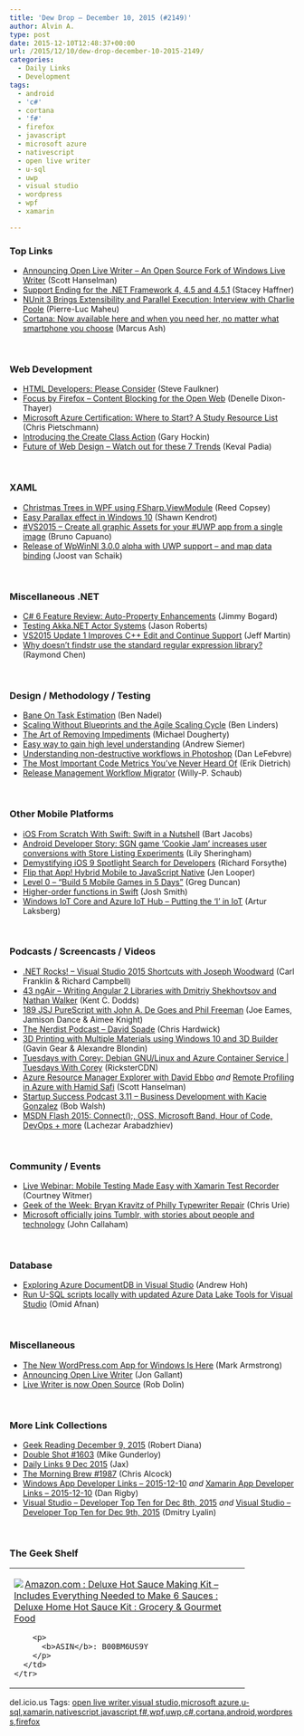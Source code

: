 ```yaml
---
title: 'Dew Drop – December 10, 2015 (#2149)'
author: Alvin A.
type: post
date: 2015-12-10T12:48:37+00:00
url: /2015/12/10/dew-drop-december-10-2015-2149/
categories:
  - Daily Links
  - Development
tags:
  - android
  - 'c#'
  - cortana
  - 'f#'
  - firefox
  - javascript
  - microsoft azure
  - nativescript
  - open live writer
  - u-sql
  - uwp
  - visual studio
  - wordpress
  - wpf
  - xamarin

---
```

### <a name="top"></a>Top Links

  * <a href="http://feeds.hanselman.com/~/127398807/0/scotthanselman~Announcing-Open-Live-Writer-An-Open-Source-Fork-of-Windows-Live-Writer.aspx" target="_blank">Announcing Open Live Writer &#8211; An Open Source Fork of Windows Live Writer</a> (Scott Hanselman)
  * <a href="http://blogs.msdn.com/b/dotnet/archive/2015/12/09/support-ending-for-the-net-framework-4-4-5-and-4-5-1.aspx?WT.mc_id=DX_MVP4025064" target="_blank">Support Ending for the .NET Framework 4, 4.5 and 4.5.1</a> (Stacey Haffner)
  * <a href="http://www.infoq.com/news/2015/12/nunit-3-charlie-poole?utm_campaign=infoq_content&utm_source=infoq&utm_medium=feed&utm_term=global" target="_blank">NUnit 3 Brings Extensibility and Parallel Execution: Interview with Charlie Poole</a> (Pierre-Luc Maheu)
  * <a href="https://blogs.windows.com/windowsexperience/2015/12/09/cortana-now-available-here-and-when-you-need-her-no-matter-what-smartphone-you-choose/?WT.mc_id=DX_MVP4025064" target="_blank">Cortana: Now available here and when you need her, no matter what smartphone you choose</a> (Marcus Ash)

&nbsp;

### <a name="web"></a>Web Development

  * <a href="http://feedproxy.google.com/~r/html5doctor/~3/BBTWflto68s/" target="_blank">HTML Developers: Please Consider</a> (Steve Faulkner)
  * <a href="https://blog.mozilla.org/blog/2015/12/07/focus-by-firefox-content-blocking-for-the-open-web/?utm_content=buffer59683&utm_medium=social&utm_source=twitter.com&utm_campaign=buffer" target="_blank">Focus by Firefox – Content Blocking for the Open Web</a> (Denelle Dixon-Thayer)
  * <a href="http://buildazure.com/2015/12/09/microsoft-azure-certification-where-to-start/" target="_blank">Microsoft Azure Certification: Where to Start? A Study Resource List</a> (Chris Pietschmann)
  * <a href="http://blog.jetbrains.com/phpstorm/2015/12/introducing-the-create-class-action/" target="_blank">Introducing the Create Class Action</a> (Gary Hockin)
  * <a href="http://feedproxy.google.com/~r/ModernWebHQ/~3/eXOWUHaO9hg/" target="_blank">Future of Web Design – Watch out for these 7 Trends</a> (Keval Padia)

&nbsp;

### <a name="silverlight"></a>XAML

  * <a href="http://feedproxy.google.com/~r/ReedCopsey/~3/p8xvK7jiEPA/" target="_blank">Christmas Trees in WPF using FSharp.ViewModule</a> (Reed Copsey)
  * <a href="http://www.visuallylocated.com/post/2015/12/10/Easy-Parallax-effect-in-Windows-10.aspx" target="_blank">Easy Parallax effect in Windows 10</a> (Shawn Kendrot)
  * <a href="http://feedproxy.google.com/~r/elbruno/~3/yZzoCYFeIB4/" target="_blank">#VS2015 – Create all graphic Assets for your #UWP app from a single image</a> (Bruno Capuano)
  * <a href="http://feedproxy.google.com/~r/blogspot/dotnetbyexample/~3/v6J02eudQSA/release-of-wpwinnl-300-alpha-with-uwp.html" target="_blank">Release of WpWinNl 3.0.0 alpha with UWP support &#8211; and map data binding</a> (Joost van Schaik)

&nbsp;

### <a name="dotnet"></a>Miscellaneous .NET

  * <a href="http://feedproxy.google.com/~r/LosTechies/~3/iHyFuGAbC9E/" target="_blank">C# 6 Feature Review: Auto-Property Enhancements</a> (Jimmy Bogard)
  * <a href="http://dontcodetired.com/blog/post/Testing-AkkaNET-Actor-Systems.aspx" target="_blank">Testing Akka.NET Actor Systems</a> (Jason Roberts)
  * <a href="http://www.infoq.com/news/2015/12/VS2015-Update1-CPP-EnC?utm_campaign=infoq_content&utm_source=infoq&utm_medium=feed&utm_term=global" target="_blank">VS2015 Update 1 Improves C++ Edit and Continue Support</a> (Jeff Martin)
  * <a href="https://blogs.msdn.microsoft.com/oldnewthing/20151209-00/?p=92361" target="_blank">Why doesn’t findstr use the standard regular expression library?</a> (Raymond Chen)

&nbsp;

### <a name="design"></a>Design / Methodology / Testing

  * <a href="http://www.bennadel.com/blog/2971-bane-on-task-estimation.htm" target="_blank">Bane On Task Estimation</a> (Ben Nadel)
  * <a href="http://www.infoq.com/news/2015/12/scaling-agile-no-blueprints?utm_campaign=infoq_content&utm_source=infoq&utm_medium=feed&utm_term=global" target="_blank">Scaling Without Blueprints and the Agile Scaling Cycle</a> (Ben Linders)
  * <a href="http://magenic.com/Blog/Post/133/The-Art-of-Removing-Impediments" target="_blank">The Art of Removing Impediments</a> (Michael Dougherty)
  * <a href="http://feedproxy.google.com/~r/LosTechies/~3/R5oYG9Ov0mc/" target="_blank">Easy way to gain high level understanding</a> (Andrew Siemer)
  * <a href="http://blog.pluralsight.com/understanding-non-destructive-workflows-in-photoshop" target="_blank">Understanding non-destructive workflows in Photoshop</a> (Dan LeFebvre)
  * <a href="http://blog.ndepend.com/important-code-metrics-youve-never-heard/" target="_blank">The Most Important Code Metrics You’ve Never Heard Of</a> (Erik Dietrich)
  * <a href="http://blogs.msdn.com/b/visualstudioalmrangers/archive/2015/12/09/release-management-workflow-migrator.aspx?WT.mc_id=DX_MVP4025064" target="_blank">Release Management Workflow Migrator</a> (Willy-P. Schaub)

&nbsp;

### <a name="mobile"></a>Other Mobile Platforms

  * <a href="http://code.tutsplus.com/tutorials/ios-from-scratch-with-swift-swift-in-a-nutshell--cms-25168" target="_blank">iOS From Scratch With Swift: Swift in a Nutshell</a> (Bart Jacobs)
  * <a href="http://feedproxy.google.com/~r/blogspot/hsDu/~3/wksGKFvfCc4/android-developer-story-sgn-game-cookie.html" target="_blank">Android Developer Story: SGN game ‘Cookie Jam’ increases user conversions with Store Listing Experiments</a> (Lily Sheringham)
  * <a href="http://www.toptal.com/ios/ios-9-spotlight-search-for-developers" target="_blank">Demystifying iOS 9 Spotlight Search for Developers</a> (Richard Forsythe)
  * <a href="http://developer.telerik.com/featured/63601/" target="_blank">Flip that App! Hybrid Mobile to JavaScript Native</a> (Jen Looper)
  * <a href="https://channel9.msdn.com/coding4fun/blog/Level-0-Build-5-Mobile-Games-in-5-Days?WT.mc_id=DX_MVP4025064" target="_blank">Level 0 &#8211; &#8220;Build 5 Mobile Games in 5 Days&#8221;</a> (Greg Duncan)
  * <a href="http://ijoshsmith.com/2015/12/09/higher-order-functions-in-swift/" target="_blank">Higher-order functions in Swift</a> (Josh Smith)
  * <a href="https://blogs.windows.com/buildingapps/2015/12/09/windows-iot-core-and-azure-iot-hub-putting-the-i-in-iot/?WT.mc_id=DX_MVP4025064" target="_blank">Windows IoT Core and Azure IoT Hub – Putting the ‘I’ in IoT</a> (Artur Laksberg)

&nbsp;

### <a name="podcasts"></a>Podcasts / Screencasts / Videos

  * <a href="http://www.dotnetrocks.com/default.aspx?ShowNum=1229" target="_blank">.NET Rocks! &#8211; Visual Studio 2015 Shortcuts with Joseph Woodward</a> (Carl Franklin & Richard Campbell)
  * <a href="http://audio.angularair.com/e/43-ngair-writing-angular-2-libraries-with-dmitriy-shekhovtsov-and-nathan-walker/" target="_blank">43 ngAir &#8211; Writing Angular 2 Libraries with Dmitriy Shekhovtsov and Nathan Walker</a> (Kent C. Dodds)
  * <a href="https://devchat.tv/js-jabber/189-jsj-purescript-with-john-a-de-goes-and-phil-freeman" target="_blank">189 JSJ PureScript with John A. De Goes and Phil Freeman</a> (Joe Eames, Jamison Dance & Aimee Knight)
  * <a href="http://nerdist.libsyn.com/david-spade" target="_blank">The Nerdist Podcast &#8211; David Spade</a> (Chris Hardwick)
  * <a href="https://channel9.msdn.com/Blogs/3D-Printing/3D-Printing-with-Multiple-Materials-using-Windows-10-and-3D-Builder?WT.mc_id=DX_MVP4025064" target="_blank">3D Printing with Multiple Materials using Windows 10 and 3D Builder</a> (Gavin Gear & Alexandre Blondin)
  * <a href="https://channel9.msdn.com/Shows/Tuesdays-With-Corey/Tuesdays-with-Corey-Debian-GNULinux-and-Azure-Container-Service?WT.mc_id=DX_MVP4025064" target="_blank">Tuesdays with Corey: Debian GNU/Linux and Azure Container Service | Tuesdays With Corey</a> (RicksterCDN)
  * <a href="https://channel9.msdn.com/Shows/Azure-Friday/Azure-Resource-Manager-Explorer-with-David-Ebbo?WT.mc_id=DX_MVP4025064" target="_blank">Azure Resource Manager Explorer with David Ebbo</a> _and_ <a href="https://channel9.msdn.com/Shows/Azure-Friday/Remote-Profiling-in-Azure-with-Hamid-Saffi?WT.mc_id=DX_MVP4025064" target="_blank">Remote Profiling in Azure with Hamid Safi</a> (Scott Hanselman)
  * <a href="http://startupsuccesspodcast.com/2015/12/3-11business-development-with-kacie-gonzalez/" target="_blank">Startup Success Podcast 3.11 &#8211; Business Development with Kacie Gonzalez</a> (Bob Walsh)
  * <a href="http://feedproxy.google.com/~r/CanDevs/~3/PY0rZTHhB80/msdn-flash-2015-connect-oss-microsoft-band-hour-of-code-devops-more.aspx" target="_blank">MSDN Flash 2015: Connect();, OSS, Microsoft Band, Hour of Code, DevOps + more</a> (Lachezar Arabadzhiev)

&nbsp;

### <a name="events"></a>Community / Events

  * <a href="https://blog.xamarin.com/live-webinar-mobile-testing-made-easy-with-xamarin-test-recorder/" target="_blank">Live Webinar: Mobile Testing Made Easy with Xamarin Test Recorder</a> (Courtney Witmer)
  * <a href="http://www.geekadelphia.com/2015/12/09/geek-of-the-week-bryan-kravitz-of-philly-typewriter-repair/" target="_blank">Geek of the Week: Bryan Kravitz of Philly Typewriter Repair</a> (Chris Urie)
  * <a href="http://feedproxy.google.com/~r/wmexperts/~3/PemiCFV9fh8/story01.htm" target="_blank">Microsoft officially joins Tumblr, with stories about people and technology</a> (John Callaham)

&nbsp;

### <a name="sql"></a>Database

  * <a href="https://azure.microsoft.com/blog/exploring-azure-documentdb-in-visual-studio/" target="_blank">Exploring Azure DocumentDB in Visual Studio</a> (Andrew Hoh)
  * <a href="https://azure.microsoft.com/blog/run-u-sql-scripts-locally-with-updated-azure-data-lake-tools-for-visual-studio/" target="_blank">Run U-SQL scripts locally with updated Azure Data Lake Tools for Visual Studio</a> (Omid Afnan)

&nbsp;

### <a name="misc"></a>Miscellaneous

  * <a href="https://en.blog.wordpress.com/2015/12/09/the-new-wordpress-com-app-for-windows-is-here/" target="_blank">The New WordPress.com App for Windows Is Here</a> (Mark Armstrong)
  * <a href="http://feedproxy.google.com/~r/jongallant/~3/AQ8bOAFyjLY/announcing-open-live-writer.html" target="_blank">Announcing Open Live Writer</a> (Jon Gallant)
  * <a href="http://www.dotnetfoundation.org:80/blog/open-live-writer" target="_blank">Live Writer is now Open Source</a> (Rob Dolin)

&nbsp;

### <a name="links"></a>More Link Collections

  * <a href="http://feeds.regulargeek.com/~r/RegularGeek/~3/pcErp3GmSWI/" target="_blank">Geek Reading December 9, 2015</a> (Robert Diana)
  * <a href="http://afreshcup.com/home/2015/12/10/double-shot-1603.html" target="_blank">Double Shot #1603</a> (Mike Gunderloy)
  * <a href="http://feedproxy.google.com/~r/parsimonyjax/~3/o7Sn5qcCmkw/daily-links-9-dec-2015.html" target="_blank">Daily Links 9 Dec 2015</a> (Jax)
  * <a href="http://feedproxy.google.com/~r/ReflectivePerspective/~3/aEdDfXxzrK0/" target="_blank">The Morning Brew #1987</a> (Chris Alcock)
  * <a href="http://windowsappdev.com/2015/12/windows-app-developer-links-2015-12-10/" target="_blank">Windows App Developer Links &#8211; 2015-12-10</a> _and_ <a href="http://allaboutxamarin.com/2015/12/xamarin-app-developer-links-2015-12-10/" target="_blank">Xamarin App Developer Links &#8211; 2015-12-10</a> (Dan Rigby)
  * <a href="http://www.lyalin.com/2015/12/09/visual-studio-developer-top-ten-for-dec-8th-2015/" target="_blank">Visual Studio – Developer Top Ten for Dec 8th, 2015</a> _and_ <a href="http://www.lyalin.com/2015/12/09/visual-studio-developer-top-ten-for-dec-9th-2015/" target="_blank">Visual Studio – Developer Top Ten for Dec 9th, 2015</a> (Dmitry Lyalin)

&nbsp;

### <a name="shelf"></a>The Geek Shelf

<div id="scid:7dc1bd33-94bd-46fd-a20b-0131235bcd47:1fbdf00a-29f6-44aa-b0a5-2c57a50d20d1" class="wlWriterEditableSmartContent" style="float: none; padding-bottom: 0px; padding-top: 0px; padding-left: 0px; margin: 0px; display: inline; padding-right: 0px">
  <table cellspacing="0" cellpadding="2" width="400" border="0" unselectable="on">
    <tr>
      <td valign="top" width="400">
        <p>
          <a title="Amazon.com : Deluxe Hot Sauce Making Kit - Includes Everything Needed to Make 6 Sauces : Deluxe Home Hot Sauce Kit : Grocery & Gourmet Food" href="http://www.amazon.com/exec/obidos/ASIN/B00BM6US9Y/amavin-20"><img data-recalc-dims="1" decoding="async" src="https://i0.wp.com/images.amazon.com/images/P/B00BM6US9Y.01.MZZZZZZZ.jpg?w=660" border="0" align="left" style="float:left" />Amazon.com : Deluxe Hot Sauce Making Kit &#8211; Includes Everything Needed to Make 6 Sauces : Deluxe Home Hot Sauce Kit : Grocery & Gourmet Food</a>
        </p>
        
        <p>
          <b>ASIN</b>: B00BM6US9Y
        </p>
      </td>
    </tr>
  </table>
</div>

<div id="scid:0767317B-992E-4b12-91E0-4F059A8CECA8:95c77629-b2e0-4cfd-8c7e-880cb4cb7318" class="wlWriterEditableSmartContent" style="float: none; padding-bottom: 0px; padding-top: 0px; padding-left: 0px; margin: 0px; display: inline; padding-right: 0px">
  del.icio.us Tags: <a href="http://del.icio.us/popular/open+live+writer" rel="tag">open live writer</a>,<a href="http://del.icio.us/popular/visual+studio" rel="tag">visual studio</a>,<a href="http://del.icio.us/popular/microsoft+azure" rel="tag">microsoft azure</a>,<a href="http://del.icio.us/popular/u-sql" rel="tag">u-sql</a>,<a href="http://del.icio.us/popular/xamarin" rel="tag">xamarin</a>,<a href="http://del.icio.us/popular/nativescript" rel="tag">nativescript</a>,<a href="http://del.icio.us/popular/javascript" rel="tag">javascript</a>,<a href="http://del.icio.us/popular/f%23" rel="tag">f#</a>,<a href="http://del.icio.us/popular/wpf" rel="tag">wpf</a>,<a href="http://del.icio.us/popular/uwp" rel="tag">uwp</a>,<a href="http://del.icio.us/popular/c%23" rel="tag">c#</a>,<a href="http://del.icio.us/popular/cortana" rel="tag">cortana</a>,<a href="http://del.icio.us/popular/android" rel="tag">android</a>,<a href="http://del.icio.us/popular/wordpress" rel="tag">wordpress</a>,<a href="http://del.icio.us/popular/firefox" rel="tag">firefox</a>
</div>